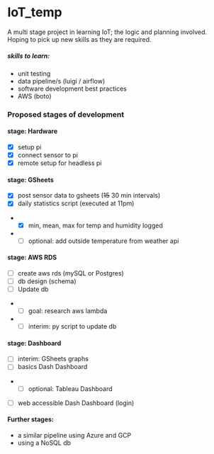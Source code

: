 # IoT_temp
A multi stage project in learning IoT; the logic and planning involved. <br>
Hoping to pick up new skills as they are required.
##### skills to learn:
- unit testing
- data pipeline/s (luigi / airflow)
- software development best practices
- AWS (boto)

### Proposed stages of development
#### stage: Hardware
- [x] setup pi
- [x] connect sensor to pi
- [x] remote setup for headless pi

#### stage: GSheets
- [x] post sensor data to gsheets (<s>15</s> 30 min intervals)
- [x] daily statistics script (executed at 11pm)
- - [x] min, mean, max for temp and humidity logged
- - [ ] optional: add outside temperature from weather api

#### stage: AWS RDS
- [ ] create aws rds (mySQL or Postgres)
- [ ] db design (schema)
- [ ] Update db
- - [ ] goal: research aws lambda
- - [ ] interim: py script to update db

#### stage: Dashboard
- [ ] interim: GSheets graphs
- [ ] basics Dash Dashboard
- - [ ] optional: Tableau Dashboard
- [ ] web accessible Dash Dashboard (login)

#### Further stages:
- a similar pipeline using Azure and GCP
- using a NoSQL db
